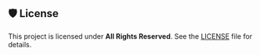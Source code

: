 ## 🛡️ License
This project is licensed under **All Rights Reserved**. See the [LICENSE](LICENSE) file for details.